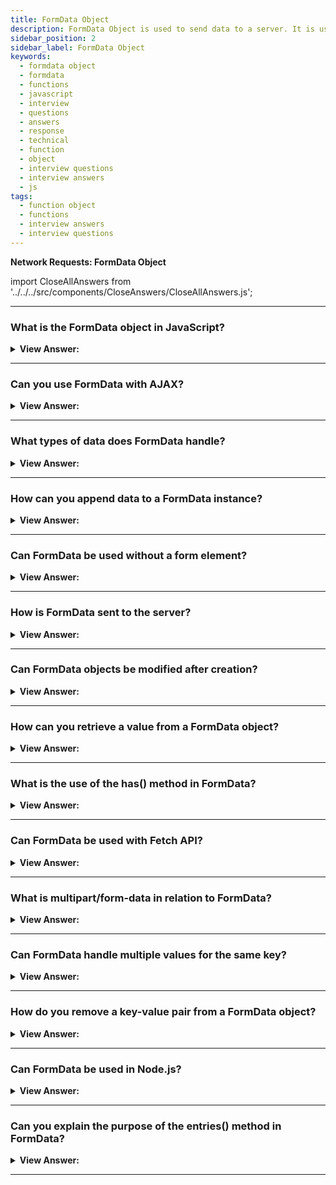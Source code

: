 ```yaml
---
title: FormData Object
description: FormData Object is used to send data to a server. It is used to send the data in the form of key-value pairs. JavaScript Frontend Phone Interview Questions
sidebar_position: 2
sidebar_label: FormData Object
keywords:
  - formdata object
  - formdata
  - functions
  - javascript
  - interview
  - questions
  - answers
  - response
  - technical
  - function
  - object
  - interview questions
  - interview answers
  - js
tags:
  - function object
  - functions
  - interview answers
  - interview questions
---
```



<head>
  <title>FormData Object | JavaScript Frontend Interview Questions</title>
</head>

<!-- Note: Adding questions about FormData soon... -->

**Network Requests: FormData Object**

import CloseAllAnswers from '../../../src/components/CloseAnswers/CloseAllAnswers.js';

<CloseAllAnswers />

---

### What is the FormData object in JavaScript?

<details>
  <summary><strong>View Answer:</strong></summary>
  <div>
  <div><strong>Interview Response:</strong> The FormData object in JavaScript is a built-in API that allows creation and modification of FormData instances which hold key-value pairs, often used for form data submission.
  </div><br />
  </div>
</details>

---

### Can you use FormData with AJAX?

<details>
  <summary><strong>View Answer:</strong></summary>
  <div>
  <div><strong>Interview Response:</strong> Yes, FormData can be used with AJAX. It enables asynchronous transmission of form data, including text fields and files, to a server.
  </div><br />
  </div>
</details>

---

### What types of data does FormData handle?

<details>
  <summary><strong>View Answer:</strong></summary>
  <div>
  <div><strong>Interview Response:</strong> FormData can handle key-value pairs, where values can be Blob, File, or string types, often used for form data submission.
  </div><br />
  </div>
</details>

---

### How can you append data to a FormData instance?

<details>
  <summary><strong>View Answer:</strong></summary>
  <div>
  <div><strong>Interview Response:</strong> Data can be appended to a FormData instance using the append() method, which takes two arguments: the key and the value.
  </div><br />
  </div>
</details>

---

### Can FormData be used without a form element?

<details>
  <summary><strong>View Answer:</strong></summary>
  <div>
  <div><strong>Interview Response:</strong> Yes, FormData can be used without a form element. It can be instantiated with no arguments, and data can be manually appended.
  </div><br />
  </div>
</details>

---

### How is FormData sent to the server?

<details>
  <summary><strong>View Answer:</strong></summary>
  <div>
  <div><strong>Interview Response:</strong> FormData is typically sent to the server using HTTP or HTTPS protocols, often through AJAX or the Fetch API, in an asynchronous manner.
  </div><br />
  </div>
</details>

---

### Can FormData objects be modified after creation?

<details>
  <summary><strong>View Answer:</strong></summary>
  <div>
  <div><strong>Interview Response:</strong> Yes, FormData objects can be modified after creation using methods like append(), set(), and delete() to add, modify, or remove key-value pairs.
  </div><br />
  </div>
</details>

---

### How can you retrieve a value from a FormData object?

<details>
  <summary><strong>View Answer:</strong></summary>
  <div>
  <div><strong>Interview Response:</strong> You can retrieve a value from a FormData object using the get() method, by passing the key as an argument.
  </div><br />
  </div>
</details>

---

### What is the use of the has() method in FormData?

<details>
  <summary><strong>View Answer:</strong></summary>
  <div>
  <div><strong>Interview Response:</strong> The has() method in FormData checks if a specified key exists within the FormData object, returning a boolean value.
  </div><br />
  </div>
</details>

---

### Can FormData be used with Fetch API?

<details>
  <summary><strong>View Answer:</strong></summary>
  <div>
  <div><strong>Interview Response:</strong> Yes, FormData can be used with the Fetch API to send data, including form data, to a server in an HTTP request.
  </div><br />
  </div>
</details>

---

### What is multipart/form-data in relation to FormData?

<details>
  <summary><strong>View Answer:</strong></summary>
  <div>
  <div><strong>Interview Response:</strong> Multipart Form-Data (multipart/form-data) is the HTTP content type used by FormData when sending data that includes files, allowing for efficient binary data transmission.
  </div><br />
  </div>
</details>

---

### Can FormData handle multiple values for the same key?

<details>
  <summary><strong>View Answer:</strong></summary>
  <div>
  <div><strong>Interview Response:</strong> Yes, FormData can store multiple values for the same key, accomplished by using the append() method multiple times with the same key.
  </div><br />
  </div>
</details>

---

### How do you remove a key-value pair from a FormData object?

<details>
  <summary><strong>View Answer:</strong></summary>
  <div>
  <div><strong>Interview Response:</strong> You can remove a key-value pair from a FormData object by using the delete() method, providing the key as an argument.
  </div><br />
  </div>
</details>

---

### Can FormData be used in Node.js?

<details>
  <summary><strong>View Answer:</strong></summary>
  <div>
  <div><strong>Interview Response:</strong> Yes, FormData can be used in Node.js, typically with the help of external libraries such as 'form-data' for handling multipart form data.
  </div><br />
  </div>
</details>

---

### Can you explain the purpose of the entries() method in FormData?

<details>
  <summary><strong>View Answer:</strong></summary>
  <div>
  <div><strong>Interview Response:</strong> The entries() method in FormData returns an iterator that allows traversal through all key-value pairs contained in the FormData object.
  </div><br />
  </div>
</details>

---
